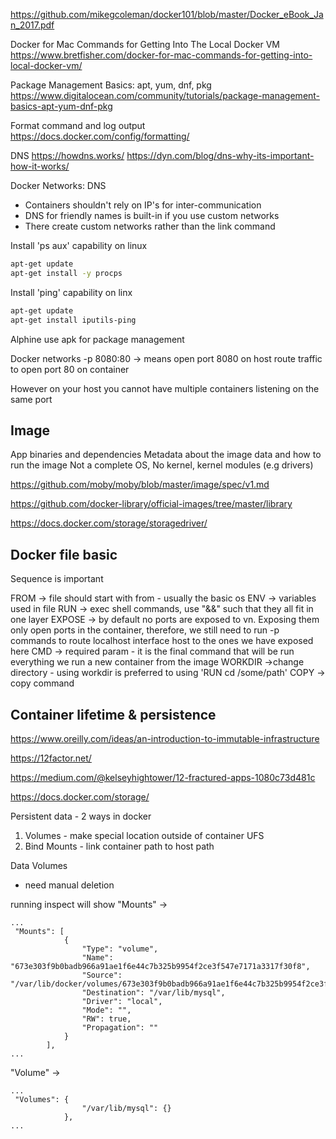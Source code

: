 https://github.com/mikegcoleman/docker101/blob/master/Docker_eBook_Jan_2017.pdf


Docker for Mac Commands for Getting Into The Local Docker VM
https://www.bretfisher.com/docker-for-mac-commands-for-getting-into-local-docker-vm/


Package Management Basics: apt, yum, dnf, pkg
https://www.digitalocean.com/community/tutorials/package-management-basics-apt-yum-dnf-pkg


Format command and log output
https://docs.docker.com/config/formatting/


DNS
https://howdns.works/
https://dyn.com/blog/dns-why-its-important-how-it-works/

Docker Networks: DNS
* Containers shouldn't rely on IP's for inter-communication
* DNS for friendly names is built-in if you use custom networks
* There create custom networks rather than the link command 


Install 'ps aux' capability on linux
``` bash
apt-get update
apt-get install -y procps
```

Install 'ping' capability on linx
``` bash
apt-get update
apt-get install iputils-ping
```

Alphine use apk for package management

Docker networks
-p 8080:80 -> means open port 8080 on host route traffic to open port 80 on container

However on your host you cannot have multiple containers listening on the same port

## **Image**  
App binaries and dependencies
Metadata about the image data and how to run the image
Not a complete OS, No kernel, kernel modules (e.g drivers)

https://github.com/moby/moby/blob/master/image/spec/v1.md

https://github.com/docker-library/official-images/tree/master/library

https://docs.docker.com/storage/storagedriver/


## **Docker file basic**
Sequence is important

FROM -> file should start with from - usually the basic os
ENV -> variables used in file
RUN -> exec shell commands, use "&&" such that they all fit in one layer
EXPOSE -> by default no ports are exposed to vn. Exposing them only open ports in the container, therefore, we still need to run -p commands to route localhost interface host to the ones we have exposed here
CMD -> required param - it is the final command that will be run everything we run a new container from the image 
WORKDIR ->change directory - using workdir is preferred to using 'RUN cd /some/path'
COPY -> copy command

## **Container lifetime & persistence**
https://www.oreilly.com/ideas/an-introduction-to-immutable-infrastructure

https://12factor.net/

https://medium.com/@kelseyhightower/12-fractured-apps-1080c73d481c

https://docs.docker.com/storage/

Persistent data - 2 ways in docker
1) Volumes - make special location outside of container UFS
2) Bind Mounts - link container path to host path

Data Volumes
* need manual deletion 

running inspect will show
"Mounts" -> 
``` text
...
 "Mounts": [
            {
                "Type": "volume",
                "Name": "673e303f9b0badb966a91ae1f6e44c7b325b9954f2ce3f547e7171a3317f30f8",
                "Source": "/var/lib/docker/volumes/673e303f9b0badb966a91ae1f6e44c7b325b9954f2ce3f547e7171a3317f30f8/_data",
                "Destination": "/var/lib/mysql",
                "Driver": "local",
                "Mode": "",
                "RW": true,
                "Propagation": ""
            }
        ],
...
```
"Volume" -> 
``` text
...
 "Volumes": {
                "/var/lib/mysql": {}
            },
...
```



